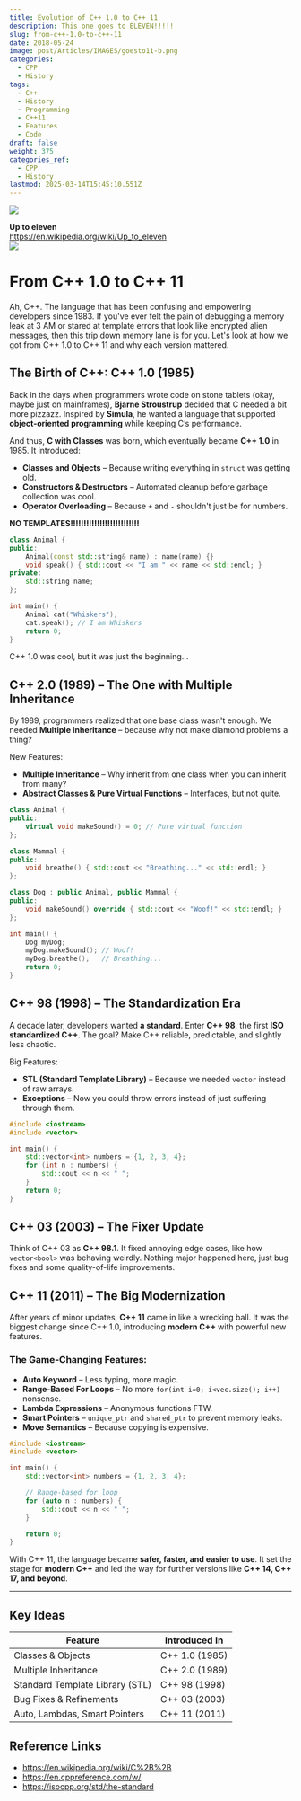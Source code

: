 ```yaml
---
title: Evolution of C++ 1.0 to C++ 11
description: This one goes to ELEVEN!!!!!
slug: from-c++-1.0-to-c++-11
date: 2018-05-24
image: post/Articles/IMAGES/goesto11-b.png
categories:
  - CPP
  - History
tags:
  - C++
  - History
  - Programming
  - C++11
  - Features
  - Code
draft: false
weight: 375
categories_ref:
  - CPP
  - History
lastmod: 2025-03-14T15:45:10.551Z
---
```

![](/post/Articles/NEW/1696459985733.webp)

**Up to eleven**\
<https://en.wikipedia.org/wiki/Up_to_eleven>\
![](/post/Articles/NEW/Pasted%20image%2020250205070809.png)

# From C++ 1.0 to C++ 11

Ah, C++. The language that has been confusing and empowering developers since 1983. If you've ever felt the pain of debugging a memory leak at 3 AM or stared at template errors that look like encrypted alien messages, then this trip down memory lane is for you. Let's look at how we got from C++ 1.0 to C++ 11 and why each version mattered.

## The Birth of C++: C++ 1.0 (1985)

Back in the days when programmers wrote code on stone tablets (okay, maybe just on mainframes), **Bjarne Stroustrup** decided that C needed a bit more pizzazz. Inspired by **Simula**, he wanted a language that supported **object-oriented programming** while keeping C’s performance.

And thus, **C with Classes** was born, which eventually became **C++ 1.0** in 1985. It introduced:

* **Classes and Objects** – Because writing everything in `struct` was getting old.
* **Constructors & Destructors** – Automated cleanup before garbage collection was cool.
* **Operator Overloading** – Because `+` and `-` shouldn't just be for numbers.

**NO TEMPLATES!!!!!!!!!!!!!!!!!!!!!!!!!!**

```cpp
class Animal {
public:
    Animal(const std::string& name) : name(name) {}
    void speak() { std::cout << "I am " << name << std::endl; }
private:
    std::string name;
};

int main() {
    Animal cat("Whiskers");
    cat.speak(); // I am Whiskers
    return 0;
}
```

C++ 1.0 was cool, but it was just the beginning...

## C++ 2.0 (1989) – The One with Multiple Inheritance

By 1989, programmers realized that one base class wasn't enough. We needed **Multiple Inheritance** – because why not make diamond problems a thing?

New Features:

* **Multiple Inheritance** – Why inherit from one class when you can inherit from many?
* **Abstract Classes & Pure Virtual Functions** – Interfaces, but not quite.

```cpp
class Animal {
public:
    virtual void makeSound() = 0; // Pure virtual function
};

class Mammal {
public:
    void breathe() { std::cout << "Breathing..." << std::endl; }
};

class Dog : public Animal, public Mammal {
public:
    void makeSound() override { std::cout << "Woof!" << std::endl; }
};

int main() {
    Dog myDog;
    myDog.makeSound(); // Woof!
    myDog.breathe();   // Breathing...
    return 0;
}
```

## C++ 98 (1998) – The Standardization Era

A decade later, developers wanted **a standard**. Enter **C++ 98**, the first **ISO standardized C++**. The goal? Make C++ reliable, predictable, and slightly less chaotic.

Big Features:

* **STL (Standard Template Library)** – Because we needed `vector` instead of raw arrays.
* **Exceptions** – Now you could throw errors instead of just suffering through them.

```cpp
#include <iostream>
#include <vector>

int main() {
    std::vector<int> numbers = {1, 2, 3, 4};
    for (int n : numbers) {
        std::cout << n << " ";
    }
    return 0;
}
```

## C++ 03 (2003) – The Fixer Update

Think of C++ 03 as **C++ 98.1**. It fixed annoying edge cases, like how `vector<bool>` was behaving weirdly. Nothing major happened here, just bug fixes and some quality-of-life improvements.

## C++ 11 (2011) – The Big Modernization

After years of minor updates, **C++ 11** came in like a wrecking ball. It was the biggest change since C++ 1.0, introducing **modern C++** with powerful new features.

### The Game-Changing Features:

* **Auto Keyword** – Less typing, more magic.
* **Range-Based For Loops** – No more `for(int i=0; i<vec.size(); i++)` nonsense.
* **Lambda Expressions** – Anonymous functions FTW.
* **Smart Pointers** – `unique_ptr` and `shared_ptr` to prevent memory leaks.
* **Move Semantics** – Because copying is expensive.

```cpp
#include <iostream>
#include <vector>

int main() {
    std::vector<int> numbers = {1, 2, 3, 4};

    // Range-based for loop
    for (auto n : numbers) {
        std::cout << n << " ";
    }

    return 0;
}
```

With C++ 11, the language became **safer, faster, and easier to use**. It set the stage for **modern C++** and led the way for further versions like **C++ 14, C++ 17, and beyond**.

***

## Key Ideas

| Feature                         | Introduced In  |
| ------------------------------- | -------------- |
| Classes & Objects               | C++ 1.0 (1985) |
| Multiple Inheritance            | C++ 2.0 (1989) |
| Standard Template Library (STL) | C++ 98 (1998)  |
| Bug Fixes & Refinements         | C++ 03 (2003)  |
| Auto, Lambdas, Smart Pointers   | C++ 11 (2011)  |

## Reference Links

* <https://en.wikipedia.org/wiki/C%2B%2B>
* <https://en.cppreference.com/w/>
* <https://isocpp.org/std/the-standard>
